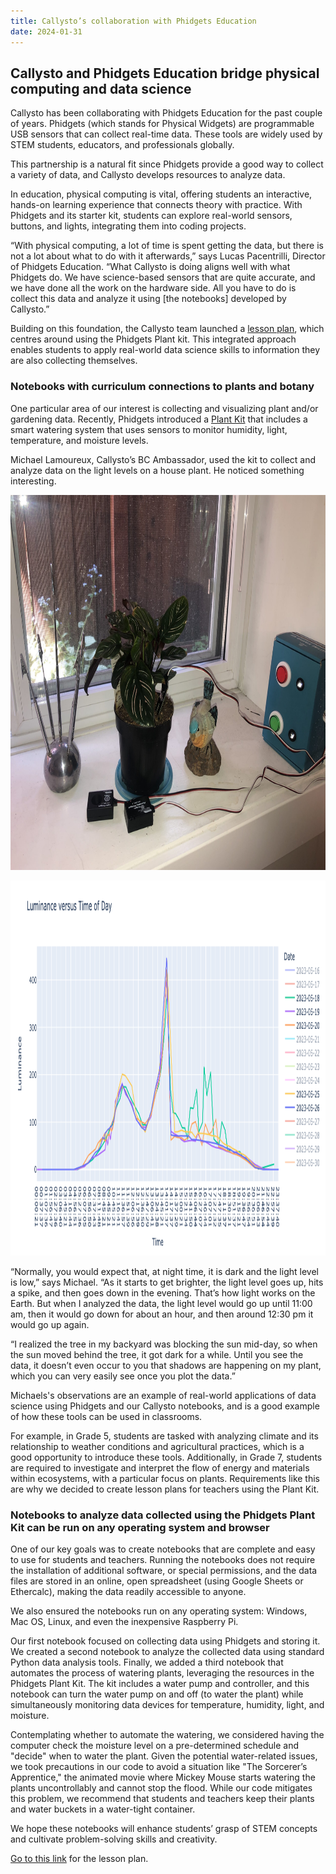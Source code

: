 ```yaml
---
title: Callysto’s collaboration with Phidgets Education
date: 2024-01-31
---
```

<h2>Callysto and Phidgets Education bridge physical computing and data science</h2>

<p>Callysto has been collaborating with Phidgets Education for the past couple of years. Phidgets (which stands for Physical Widgets) are programmable USB sensors that can collect real-time data. These tools are widely used by STEM students, educators, and professionals globally.</p>
<p>This partnership is a natural fit since Phidgets provide a good way to collect a variety of data, and Callysto develops resources to analyze data.</p>
<p>In education, physical computing is vital, offering students an interactive, hands-on learning experience that connects theory with practice. With Phidgets and its starter kit, students can explore real-world sensors, buttons, and lights, integrating them into coding projects.</p>
<p>“With physical computing, a lot of time is spent getting the data, but there is not a lot about what to do with it afterwards,” says Lucas Pacentrilli, Director of Phidgets Education. “What Callysto is doing aligns well with what Phidgets do. We have science-based sensors that are quite accurate, and we have done all the work on the hardware side. All you have to do is collect this data and analyze it using [the notebooks] developed by Callysto.”</p>
<p>Building on this foundation, the Callysto team launched a <a href="https://bit.ly/plant-kit-lesson-plan" target="_blank" rel="noopener">lesson plan</a>, which centres around using the Phidgets Plant kit. This integrated approach enables students to apply real-world data science skills to information they are also collecting themselves.</p>
<h3>Notebooks with curriculum connections to plants and botany</h3>
<p>One particular area of our interest is collecting and visualizing plant and/or gardening data. Recently, Phidgets introduced a <a href="https://www.phidgets.com/education/learn/projects/plant-kit/" target="_blank" rel="noopener">Plant Kit</a> that includes a smart watering system that uses sensors to monitor humidity, light, temperature, and moisture levels.</p>
<p>Michael Lamoureux, Callysto’s BC Ambassador, used the kit to collect and analyze data on the light levels on a house plant. He noticed something interesting.</p>
<p><img loading="lazy" decoding="async" class="size-medium aligncenter" src="plant2-scaled.jpeg" width="600" height="600"></p>
<p><img loading="lazy" decoding="async" class="size-medium aligncenter" src="PastedGraphic-1.png" width="600" height="600"></p>
<p>“Normally, you would expect that, at night time, it is dark and the light level is low,” says Michael. “As it starts to get brighter, the light level goes up, hits a spike, and then goes down in the evening. That’s how light works on the Earth. But when I analyzed the data, the light level would go up until 11:00 am, then it would go down for about an hour, and then around 12:30 pm it would go up again.</p>
<p>“I realized the tree in my backyard was blocking the sun mid-day, so when the sun moved behind the tree, it got dark for a while. Until you see the data, it doesn’t even occur to you that shadows are happening on my plant, which you can very easily see once you plot the data.”</p>
<p>Michaels's observations are an example of real-world applications of data science using Phidgets and our Callysto notebooks, and is a good example of how these tools can be used in classrooms.</p>
<p>For example, in Grade 5, students are tasked with analyzing climate and its relationship to weather conditions and agricultural practices, which is a good opportunity to introduce these tools. Additionally, in Grade 7, students are required to investigate and interpret the flow of energy and materials within ecosystems, with a particular focus on plants. Requirements like this are why we decided to create lesson plans for teachers using the Plant Kit.</p>
<h3>Notebooks to analyze data collected using the Phidgets Plant Kit can be run on any operating system and browser</h3>
<p>One of our key goals was to create notebooks that are complete and easy to use for students and teachers. Running the notebooks does not require the installation of additional software, or special permissions, and the data files are stored in an online, open spreadsheet (using Google Sheets or Ethercalc), making the data readily accessible to anyone.</p>
<p>We also ensured the notebooks run on any operating system: Windows, Mac OS, Linux, and even the inexpensive Raspberry Pi.</p>
<p>Our first notebook focused on collecting data using Phidgets and storing it. We created a second notebook to analyze the collected data using standard Python data analysis tools. Finally, we added a third notebook that automates the process of watering plants, leveraging the resources in the Phidgets Plant Kit. The kit includes a water pump and controller, and this notebook can turn the water pump on and off (to water the plant) while simultaneously monitoring data devices for temperature, humidity, light, and moisture.</p>
<p>Contemplating whether to automate the watering, we considered having the computer check the moisture level on a pre-determined schedule and "decide" when to water the plant. Given the potential water-related issues, we took precautions in our code to avoid a situation like "The Sorcerer’s Apprentice," the animated movie where Mickey Mouse starts watering the plants uncontrollably and cannot stop the flood. While our code mitigates this problem, we recommend that students and teachers keep their plants and water buckets in a water-tight container.</p>
<p>We hope these notebooks will enhance students’ grasp of STEM concepts and cultivate problem-solving skills and creativity.</p>
<p><a href="https://bit.ly/plant-kit-lesson-plan" target="_blank" rel="noopener">Go to this link</a> for the lesson plan.</p>